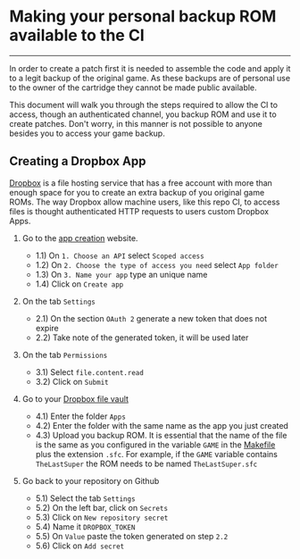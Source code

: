# Making your personal backup ROM available to the CI
---

In order to create a patch first it is needed to assemble the code and apply it
to a legit backup of the original game. As these backups are of personal use to
the owner of the cartridge they cannot be made public available.

This document will walk you through the steps required to allow the CI to
access, though an authenticated channel, you backup ROM and use it to create 
patches.  Don't worry, in this manner is not possible to anyone besides you 
to access your game backup.

## Creating a Dropbox App

[Dropbox][dropbox] is a file hosting service that has a free account with more 
than enough space for you to create an extra backup of you original game ROMs.
The way Dropbox allow machine users, like this repo CI, to access files is 
thought authenticated HTTP requests to users custom Dropbox Apps.

1. Go to the [app creation][create-app] website.
   - 1.1) On `1. Choose an API` select  `Scoped access`
   - 1.2) On `2. Choose the type of access you need` select `App folder`
   - 1.3) On `3. Name your app` type an unique name
   - 1.4) Click on `Create app`

2. On the tab `Settings`
   - 2.1) On the section `OAuth 2` generate a new token that does not expire
   - 2.2) Take note of the generated token, it will be used later

3. On the tab `Permissions`
   - 3.1) Select `file.content.read`
   - 3.2) Click on `Submit`

4. Go to your [Dropbox file vault][files]
   - 4.1) Enter the folder `Apps`
   - 4.2) Enter the folder with the same name as the app you just created
   - 4.3) Upload you backup ROM. It is essential that the name of the file is
     the same as you configured in the variable `GAME` in the 
     [Makefile][makefile] plus the extension `.sfc`. For example, if the `GAME`
     variable contains `TheLastSuper` the ROM needs to be named 
     `TheLastSuper.sfc`

5. Go back to your repository on Github
   - 5.1) Select the tab `Settings`
   - 5.2) On the left bar, click on `Secrets`
   - 5.3) Click on `New repository secret`
   - 5.4) Name it `DROPBOX_TOKEN`
   - 5.5) On `Value` paste the token generated on step `2.2`
   - 5.6) Click on `Add secret`

[dropbox]: https://www.dropbox.com/
[create-app]: https://www.dropbox.com/developers/apps/create
[files]: https://www.dropbox.com/home
[makefile]: ../../Makefile
